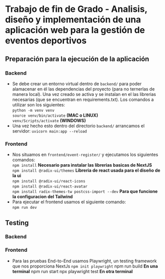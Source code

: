 # Trabajo de fin de Grado - Analisis, diseño y implementación de una aplicación web para la gestión de eventos deportivos
## Preparación para la ejecución de la aplicación
### Backend
- Se debe crear un entorno virtual dentro de `backend/` para poder alamacenar en él las dependencias del proyecto (para no ternerlas de manera local). Una vez creado se activa y se instalan en el las librerias necesarias (que se encuentran en requirements.txt). Los comandos a utilizar son los siguientes:  
`python -m venv venv`  
`source venv/bin/activate` **(MAC o LINUX)**  
`venv/Scripts/activate` **(WINDOWS)**  
- Una vez hecho esto dentro del directorio `backend/` arrancamos el servidor: `uvicorn main:app --reload`  
### Frontend
- Nos situamos en `frontend/event-register/` y ejecutamos los siguientes comandos:  
`npm install` **Necesario para instalar las librerias basicas de NextJS**  
`npm install @radix-ui/themes` **Libreria de react usada para el diseño de la ui**   
`npm install @radix-ui/react-icons`  
`npm install @radix-ui/react-avatar`  
`npm install radix-themes-tw postcss-import --dev` **Para que funcione la configuracion del Tailwind**  
- Para ejecutar el frontend usamos el siguiente comando:  
`npm run dev`

## Testing
### Backend
### Frontend
- Para las pruebas End-to-End usamos Playwright, un testing framework que nos proporciona NextJs
`npm init playwright` 
npm run build **En una terminal**
npm run start
npx playwright test **En otra terminal** 